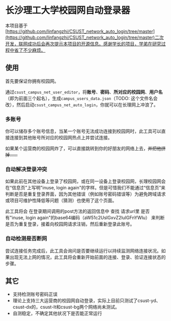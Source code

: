 # 长沙理工大学校园网自动登录器
本项目基于[https://github.com/linfangzhi/CSUST_network_auto_login/tree/master](https://github.com/linfangzhi/CSUST_network_auto_login/tree/master)二次开发，联网成功后会再次提示本项目的开源信息。感谢学长的项目，学弟在研究过程中省了不少麻烦。

## 使用
首先要保证你拥有校园网。

通过`csust_campus_net_user_editor`，将**账号**、**密码**、**所对应的校园网**、**用户名**（即为前面三个起名），生成`campus_users_data.json`（TODO: 这个文件名会改），然后启动`csust_campus_net_auto_login`，你就可以在长理网上冲浪了。

### 多账号
你可以储存多个账号信息，当某一个账号无法成功连接到校园网时，此工具可以直接连接到其他账号所对应的校园网热点上并尝试连接。

如果某个运营商的校园网炸了，可以直接跳转到你的好朋友的网络上去，~~并把他挤掉……~~

### 自动解决登录冲突
如果此前在其他设备上登录了校园网，或在同一设备上登录校园网，长理校园网会在“信息页”上写明"inuse, login again"的字样。但是可惜我们不能通过“信息页”来判断是否是重复登录界面，因为其他错误（例如账号密码错误等）为避免跨域请求或项目可维护性降低等问题（猜测）也使用了这个页面。

此工具将会 在登录期间调用的post方法的返回信息中 查找 请求url里 是否有"inuse, login again"的base64编码（aW51c2UsIGxvZ2luIGFnYWlu） 来判断是否为重复登录，接着向校园网请求注销，然后重新登录此账号。

### 自动检测是否断网
尝试连接任务完成后，此工具会询问是否要继续运行以持续监测网络连接状况。如果出现无法上网的情况，此工具将会重新开始前面的连接、登录、验证连接状态的步骤。

## 其它
- 支持检测账号密码正误
- 理论上支持三大运营商的校园网自动登录，实际上目前只测试了csust-yd、csust-dx的，csust-lt和csust-bg两个网络尚未测试。
- 自测稳定，不确定其他状况下是否能正常运行
